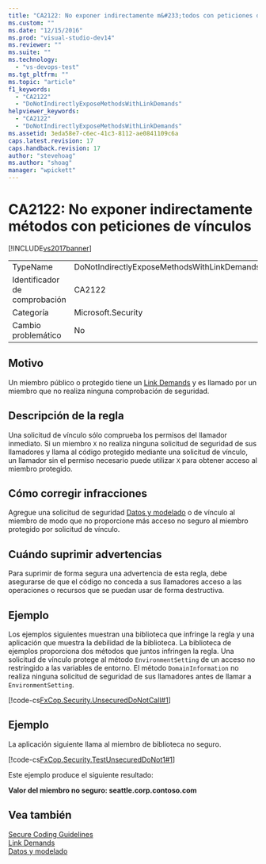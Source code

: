 ```yaml
---
title: "CA2122: No exponer indirectamente m&#233;todos con peticiones de v&#237;nculos | Microsoft Docs"
ms.custom: ""
ms.date: "12/15/2016"
ms.prod: "visual-studio-dev14"
ms.reviewer: ""
ms.suite: ""
ms.technology: 
  - "vs-devops-test"
ms.tgt_pltfrm: ""
ms.topic: "article"
f1_keywords: 
  - "CA2122"
  - "DoNotIndirectlyExposeMethodsWithLinkDemands"
helpviewer_keywords: 
  - "CA2122"
  - "DoNotIndirectlyExposeMethodsWithLinkDemands"
ms.assetid: 3eda58e7-c6ec-41c3-8112-ae0841109c6a
caps.latest.revision: 17
caps.handback.revision: 17
author: "stevehoag"
ms.author: "shoag"
manager: "wpickett"
---
```

# CA2122: No exponer indirectamente m&#233;todos con peticiones de v&#237;nculos
[!INCLUDE[vs2017banner](../code-quality/includes/vs2017banner.md)]

|||  
|-|-|  
|TypeName|DoNotIndirectlyExposeMethodsWithLinkDemands|  
|Identificador de comprobación|CA2122|  
|Categoría|Microsoft.Security|  
|Cambio problemático|No|  
  
## Motivo  
 Un miembro público o protegido tiene un [Link Demands](../Topic/Link%20Demands.md) y es llamado por un miembro que no realiza ninguna comprobación de seguridad.  
  
## Descripción de la regla  
 Una solicitud de vínculo sólo comprueba los permisos del llamador inmediato.  Si un miembro `X` no realiza ninguna solicitud de seguridad de sus llamadores y llama al código protegido mediante una solicitud de vínculo, un llamador sin el permiso necesario puede utilizar `X` para obtener acceso al miembro protegido.  
  
## Cómo corregir infracciones  
 Agregue una solicitud de seguridad [Datos y modelado](../Topic/Data%20and%20Modeling%20in%20the%20.NET%20Framework.md) o de vínculo al miembro de modo que no proporcione más acceso no seguro al miembro protegido por solicitud de vínculo.  
  
## Cuándo suprimir advertencias  
 Para suprimir de forma segura una advertencia de esta regla, debe asegurarse de que el código no conceda a sus llamadores acceso a las operaciones o recursos que se puedan usar de forma destructiva.  
  
## Ejemplo  
 Los ejemplos siguientes muestran una biblioteca que infringe la regla y una aplicación que muestra la debilidad de la biblioteca.  La biblioteca de ejemplos proporciona dos métodos que juntos infringen la regla.  Una solicitud de vínculo protege al método `EnvironmentSetting` de un acceso no restringido a las variables de entorno.  El método `DomainInformation` no realiza ninguna solicitud de seguridad de sus llamadores antes de llamar a `EnvironmentSetting`.  
  
 [!code-cs[FxCop.Security.UnsecuredDoNotCall#1](../code-quality/codesnippet/CSharp/ca2122-do-not-indirectly-expose-methods-with-link-demands_1.cs)]  
  
## Ejemplo  
 La aplicación siguiente llama al miembro de biblioteca no seguro.  
  
 [!code-cs[FxCop.Security.TestUnsecuredDoNot1#1](../code-quality/codesnippet/CSharp/ca2122-do-not-indirectly-expose-methods-with-link-demands_2.cs)]  
  
 Este ejemplo produce el siguiente resultado:  
  
  **Valor del miembro no seguro: seattle.corp.contoso.com**   
## Vea también  
 [Secure Coding Guidelines](../Topic/Secure%20Coding%20Guidelines.md)   
 [Link Demands](../Topic/Link%20Demands.md)   
 [Datos y modelado](../Topic/Data%20and%20Modeling%20in%20the%20.NET%20Framework.md)